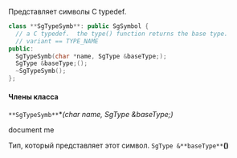 Представляет символы C typedef.
```cpp
class **SgTypeSymb**: public SgSymbol {
  // a C typedef.  the type() function returns the base type.
  // variant == TYPE_NAME
public:
  SgTypeSymb(char *name, SgType &baseType;);
  SgType &baseType;();
  ~SgTypeSymb();
};
```

#### Члены класса

`**SgTypeSymb**`**(char *name, SgType &baseType;)**

document me

Тип, который представляет этот символ.
`SgType &**baseType**`**()**

